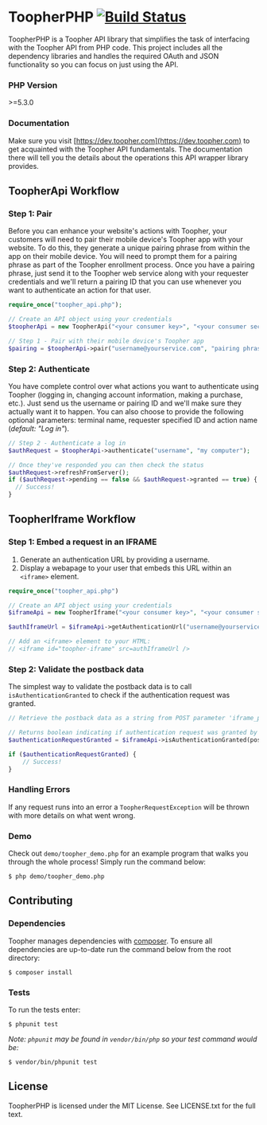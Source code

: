 # ToopherPHP [![Build Status](https://travis-ci.org/toopher/toopher-php.png?branch=master)](https://travis-ci.org/toopher/toopher-php)

ToopherPHP is a Toopher API library that simplifies the task of interfacing with the Toopher API from PHP code.  This project includes all the dependency libraries and handles the required OAuth and JSON functionality so you can focus on just using the API.

### PHP Version
\>=5.3.0

### Documentation
Make sure you visit [https://dev.toopher.com](https://dev.toopher.com) to get acquainted with the Toopher API fundamentals.  The documentation there will tell you the details about the operations this API wrapper library provides.

## ToopherApi Workflow

### Step 1: Pair
Before you can enhance your website's actions with Toopher, your customers will need to pair their mobile device's Toopher app with your website.  To do this, they generate a unique pairing phrase from within the app on their mobile device.  You will need to prompt them for a pairing phrase as part of the Toopher enrollment process.  Once you have a pairing phrase, just send it to the Toopher web service along with your requester credentials and we'll return a pairing ID that you can use whenever you want to authenticate an action for that user.

```php
require_once("toopher_api.php");

// Create an API object using your credentials
$toopherApi = new ToopherApi("<your consumer key>", "<your consumer secret>");

// Step 1 - Pair with their mobile device's Toopher app
$pairing = $toopherApi->pair("username@yourservice.com", "pairing phrase");
```

### Step 2: Authenticate
You have complete control over what actions you want to authenticate using Toopher (logging in, changing account information, making a purchase, etc.).  Just send us the username or pairing ID and we'll make sure they actually want it to happen. You can also choose to provide the following optional parameters: terminal name, requester specified ID and action name (*default: "Log in"*).

```php
// Step 2 - Authenticate a log in
$authRequest = $toopherApi->authenticate("username", "my computer");

// Once they've responded you can then check the status
$authRequest->refreshFromServer();
if ($authRequest->pending == false && $authRequest->granted == true) {
  // Success!
}
```

## ToopherIframe Workflow

### Step 1: Embed a request in an IFRAME
1. Generate an authentication URL by providing a username.
2. Display a webapage to your user that embeds this URL within an `<iframe>` element.

```php
require_once("toopher_api.php")

// Create an API object using your credentials
$iframeApi = new ToopherIframe("<your consumer key>", "<your consumer secret>");

$authIframeUrl = $iframeApi->getAuthenticationUrl("username@yourservice.com");

// Add an <iframe> element to your HTML:
// <iframe id="toopher-iframe" src=authIframeUrl />
```

### Step 2: Validate the postback data

The simplest way to validate the postback data is to call `isAuthenticationGranted` to check if the authentication request was granted.

```php
// Retrieve the postback data as a string from POST parameter 'iframe_postback_data'

// Returns boolean indicating if authentication request was granted by user
$authenticationRequestGranted = $iframeApi->isAuthenticationGranted(postback_data)

if ($authenticationRequestGranted) {
    // Success!
}
```

### Handling Errors
If any request runs into an error a `ToopherRequestException` will be thrown with more details on what went wrong.

### Demo
Check out `demo/toopher_demo.php` for an example program that walks you through the whole process!  Simply run the command below:
```shell
$ php demo/toopher_demo.php
```

## Contributing
### Dependencies
Toopher manages dependencies with [composer](http://getcomposer.org).  To ensure all dependencies are up-to-date run the command below from the root directory:
```shell
$ composer install
```

### Tests
To run the tests enter:
```shell
$ phpunit test
```
*Note: `phpunit` may be found in `vendor/bin/php` so your test command
would be:*
```shell
$ vendor/bin/phpunit test
```

## License
ToopherPHP is licensed under the MIT License. See LICENSE.txt for the full text.
